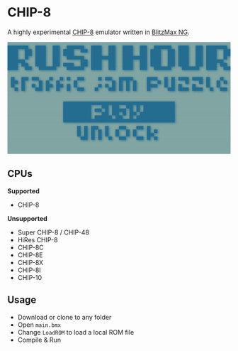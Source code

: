 # CHIP-8
A highly experimental [CHIP-8](https://en.wikipedia.org/wiki/CHIP-8) emulator written in [BlitzMax NG](https://blitzmax.org/).

![](https://github.com/Hezkore/chip8/blob/master/demo.png)

## CPUs
**Supported**
* CHIP-8

**Unsupported**
* Super CHIP-8 / CHIP-48
* HiRes CHIP-8
* CHIP-8C
* CHIP-8E
* CHIP-8X
* CHIP-8I
* CHIP-10

## Usage
* Download or clone to any folder
* Open `main.bmx`
* Change `LoadROM` to load a local ROM file
* Compile & Run